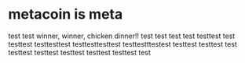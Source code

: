 # metacoin is meta

test
test
winner, winner, chicken dinner!!
test
test
test
test
testtest
test
testtest
testtesttest
testtesttesttest
testtestttestest
testtest
testtest
test
testtest
testtest
testtest
testtest
testtest
test
